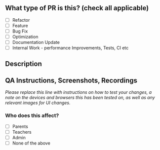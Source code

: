 ## What type of PR is this? (check all applicable)

- [ ] Refactor
- [ ] Feature
- [ ] Bug Fix
- [ ] Optimization
- [ ] Documentation Update
- [ ] Internal Work - performance Improvements, Tests, CI etc

## Description

## QA Instructions, Screenshots, Recordings

_Please replace this line with instructions on how to test your changes, a note
on the devices and browsers this has been tested on, as well as any relevant
images for UI changes._

### Who does this affect?

- [ ] Parents
- [ ] Teachers
- [ ] Admin
- [ ] None of the above
